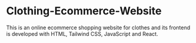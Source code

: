 # Clothing-Ecommerce-Website
This is an online ecommerce shopping website for clothes and its frontend is developed with HTML, Tailwind CSS, JavaScript and React.
